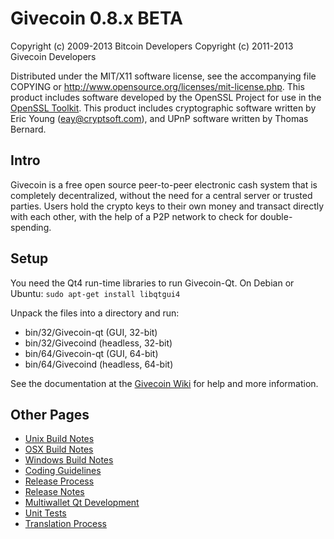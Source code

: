 Givecoin 0.8.x BETA
====================

Copyright (c) 2009-2013 Bitcoin Developers
Copyright (c) 2011-2013 Givecoin Developers

Distributed under the MIT/X11 software license, see the accompanying
file COPYING or http://www.opensource.org/licenses/mit-license.php.
This product includes software developed by the OpenSSL Project for use in the [OpenSSL Toolkit](http://www.openssl.org/). This product includes
cryptographic software written by Eric Young ([eay@cryptsoft.com](mailto:eay@cryptsoft.com)), and UPnP software written by Thomas Bernard.


Intro
---------------------
Givecoin is a free open source peer-to-peer electronic cash system that is
completely decentralized, without the need for a central server or trusted
parties.  Users hold the crypto keys to their own money and transact directly
with each other, with the help of a P2P network to check for double-spending.


Setup
---------------------
You need the Qt4 run-time libraries to run Givecoin-Qt. On Debian or Ubuntu:
	`sudo apt-get install libqtgui4`

Unpack the files into a directory and run:

- bin/32/Givecoin-qt (GUI, 32-bit)
- bin/32/Givecoind (headless, 32-bit)
- bin/64/Givecoin-qt (GUI, 64-bit)
- bin/64/Givecoind (headless, 64-bit)

See the documentation at the [Givecoin Wiki](http://Givecoin.info)
for help and more information.


Other Pages
---------------------
- [Unix Build Notes](build-unix.md)
- [OSX Build Notes](build-osx.md)
- [Windows Build Notes](build-msw.md)
- [Coding Guidelines](coding.md)
- [Release Process](release-process.md)
- [Release Notes](release-notes.md)
- [Multiwallet Qt Development](multiwallet-qt.md)
- [Unit Tests](unit-tests.md)
- [Translation Process](translation_process.md)
